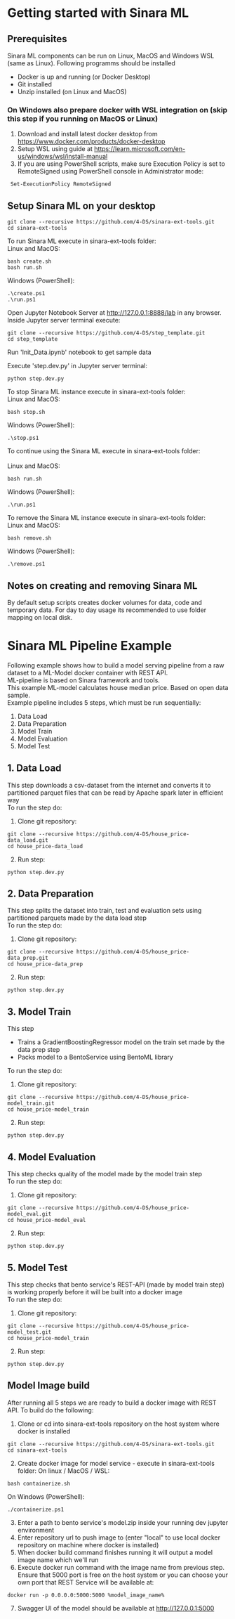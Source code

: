 # Getting started with Sinara ML

## Prerequisites
Sinara ML components can be run on Linux, MacOS and Windows WSL (same as Linux). Following programms should be installed
- Docker is up and running (or Docker Desktop)
- Git installed
- Unzip installed (on Linux and MacOS)

### On Windows also prepare docker with WSL integration on (skip this step if you running on MacOS or Linux)
1. Download and install latest docker desktop from https://www.docker.com/products/docker-desktop
1. Setup WSL using guide at https://learn.microsoft.com/en-us/windows/wsl/install-manual
1. If you are using PowerShell scripts, make sure Execution Policy is set to RemoteSigned using PowerShell console in Administrator mode:
```
 Set-ExecutionPolicy RemoteSigned
```

## Setup Sinara ML on your desktop

```
git clone --recursive https://github.com/4-DS/sinara-ext-tools.git
cd sinara-ext-tools
```

To run Sinara ML execute in sinara-ext-tools folder:<br>
Linux and MacOS:<br>
```
bash create.sh
bash run.sh
```
Windows (PowerShell):<br>
```
.\create.ps1
.\run.ps1
```
Open Jupyter Notebook Server at http://127.0.0.1:8888/lab in any browser.<br>
Inside Jupyter server terminal execute:<br>
```
git clone --recursive https://github.com/4-DS/step_template.git
cd step_template
```

Run 'Init_Data.ipynb' notebook to get sample data

Execute 'step.dev.py' in Jupyter server terminal: 

```
python step.dev.py
```

To stop Sinara ML instance execute in sinara-ext-tools folder:<br>
Linux and MacOS:<br>
```
bash stop.sh
```
Windows (PowerShell):<br>
```
.\stop.ps1
```
To continue using the Sinara ML execute in sinara-ext-tools folder:<br><br>
Linux and MacOS:<br>
```
bash run.sh
```
Windows (PowerShell):<br>
```
.\run.ps1
```
To remove the Sinara ML instance execute in sinara-ext-tools folder:<br>
Linux and MacOS:<br>
```
bash remove.sh
```
Windows (PowerShell):<br>
```
.\remove.ps1
```
## Notes on creating and removing Sinara ML
By default setup scripts creates docker volumes for data, code and temporary data. For day to day usage its recommended to use folder mapping on local disk.

# Sinara ML Pipeline Example
Following example shows how to build a model serving pipeline from a raw dataset to a ML-Model docker container with REST API.<br>ML-pipeline is based on Sinara framework and tools.<br> 
This example ML-model calculates house median price. Based on open data sample.<br>
Example pipeline includes 5 steps, which must be run sequentially:
1. Data Load
2. Data Preparation
3. Model Train
4. Model Evaluation
5. Model Test

## 1. Data Load
This step downloads a csv-dataset from the internet and converts it to partitioned parquet files that can be read by Apache spark later in efficient way<br>
To run the step do:
1. Clone git repository:
```
git clone --recursive https://github.com/4-DS/house_price-data_load.git
cd house_price-data_load
```
2. Run step:
```
python step.dev.py
```
## 2. Data Preparation
This step splits the dataset into train, test and evaluation sets using partitioned parquets made by the data load step<br>
To run the step do:
1. Clone git repository:
```
git clone --recursive https://github.com/4-DS/house_price-data_prep.git
cd house_price-data_prep
```
2. Run step:
```
python step.dev.py
```
## 3. Model Train
This step 
- Trains a GradientBoostingRegressor model on the train set made by the data prep step
- Packs model to a BentoService using BentoML library<br>

To run the step do:<br>

1. Clone git repository:
```
git clone --recursive https://github.com/4-DS/house_price-model_train.git
cd house_price-model_train
```
2. Run step:
```
python step.dev.py
```
## 4. Model Evaluation
This step checks quality of the model made by the model train step<br>
To run the step do:<br>

1. Clone git repository:
```
git clone --recursive https://github.com/4-DS/house_price-model_eval.git
cd house_price-model_eval
```
2. Run step:
```
python step.dev.py
```
## 5. Model Test
This step checks that bento service's REST-API (made by model train step) is working properly before it will be built into a docker image<br>
To run the step do:<br>

1. Clone git repository:
```
git clone --recursive https://github.com/4-DS/house_price-model_test.git
cd house_price-model_train
```
2. Run step:
```
python step.dev.py
```

## Model Image build
After running all 5 steps we are ready to build a docker image with REST API. To build do the following:
1. Clone or cd into sinara-ext-tools repository on the host system where docker is installed
```
git clone --recursive https://github.com/4-DS/sinara-ext-tools.git
cd sinara-ext-tools
```
2. Create docker image for model service - execute in sinara-ext-tools folder:
On linux / MacOS / WSL:
```
bash containerize.sh
```
On Windows (PowerShell):
```
./containerize.ps1
```
3. Enter a path to bento service's model.zip inside your running dev jupyter environment
4. Enter repository url to push image to (enter "local" to use local docker repository on machine where docker is installed)
5. When docker build command finishes running it will output a model image name which we'll run
6. Execute docker run command with the image name from previous step.<br>Ensure that 5000 port is free on the host system or you can choose your own port that REST Service will be available at:
```
docker run -p 0.0.0.0:5000:5000 %model_image_name%
```
7. Swagger UI of the model should be available at http://127.0.0.1:5000

